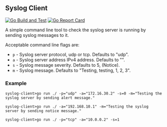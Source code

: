 ## Syslog Client

[![Go Build and Test](https://github.com/andybowskill/syslog_client/actions/workflows/go.yml/badge.svg)](https://github.com/andybowskill/syslog_client/actions/workflows/go.yml)
[![Go Report Card](https://goreportcard.com/badge/github.com/andybowskill/syslog_client)](https://goreportcard.com/report/github.com/andybowskill/syslog_client)

A simple command line tool to check the syslog server is running by sending syslog messages to it.

Acceptable command line flags are:

* `p` - Syslog server protocol, udp or tcp. Defaults to "udp".
* `a` - Syslog server address IPv4 address. Defaults to "".
* `s` - Syslog message severity. Defaults to 5, (Notice).
* `m` - Syslog message. Defaults to "Testing, testing, 1, 2, 3".

### Example
```
syslog-client>go run ./ -p="udp" -a="172.16.30.2" -s=0 -m="Testing the syslog server by sending alert message."
```
```
syslog-client>go run ./ -a="192.168.10.1" -m="Testing the syslog server by sending notice message."
```
```
syslog-client>go run ./ -p="tcp" -a="10.0.0.2" -s=1
```